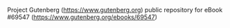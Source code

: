 Project Gutenberg (https://www.gutenberg.org) public repository for
eBook #69547 (https://www.gutenberg.org/ebooks/69547)

